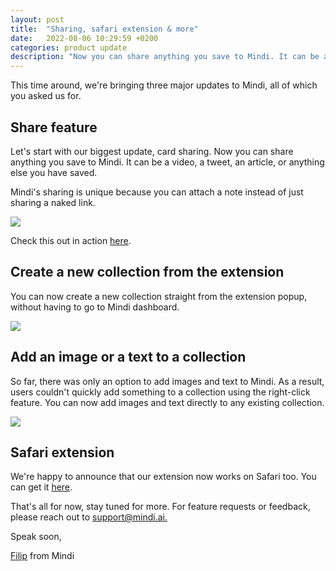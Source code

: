 ```yaml
---
layout: post
title:  "Sharing, safari extension & more"
date:   2022-08-06 10:29:59 +0200
categories: product update
description: "Now you can share anything you save to Mindi. It can be a video, a tweet, an article, or anything else you have saved."
---
```

This time around, we're bringing three major updates to Mindi, all of which you asked us for.

## Share feature

Let's start with our biggest update, card sharing. Now you can share anything you save to Mindi. It can be a video, a tweet, an article, or anything else you have saved.

Mindi's sharing is unique because you can attach a note instead of just sharing a naked link. 

![](https://bucket.mlcdn.com/a/3732/3732146/images/cc5e0437fd67f93eeae80dcd9ce8ca5880a9b152.gif)

Check this out in action [here](https://at.mindi.ai/e/Tq7cgecxw5Rh).

## Create a new collection from the extension

You can now create a new collection straight from the extension popup, without having to go to Mindi dashboard.

![](https://bucket.mlcdn.com/a/3732/3732146/images/40bae316d22e8cf4204d0d348f37ba8c8839c73c.gif)

## Add an image or a text to a collection

So far, there was only an option to add images and text to Mindi. As a result, users couldn't quickly add something to a collection using the right-click feature. You can now add images and text directly to any existing collection.

![](https://bucket.mlcdn.com/a/3732/3732146/images/549e6b16957dc7f7ef2eea86c0e6555388d29db1.gif)

## Safari extension

We're happy to announce that our extension now works on Safari too. You can get it [here](https://apps.apple.com/de/app/mindi-for-safari/id1617041643?l=en).

That's all for now, stay tuned for more. For feature requests or feedback, please reach out to [support@mindi.ai.](mailto:support@mindi.ai.)

Speak soon,

[Filip](https://twitter.com/@filipistyping) from Mindi
